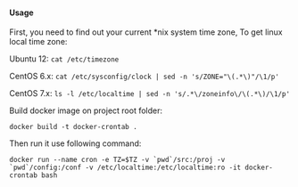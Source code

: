 #### Usage

First, you need to find out your current \*nix system time zone,
To get linux local time zone:

Ubuntu 12: `cat /etc/timezone`

CentOS 6.x: `cat /etc/sysconfig/clock | sed -n 's/ZONE="\(.*\)"/\1/p'`

CentOS 7.x: `ls -l /etc/localtime | sed -n 's/.*\/zoneinfo\/\(.*\)/\1/p'`

Build docker image on project root folder:

`docker build -t docker-crontab .`

Then run it use following command:

```docker run --name cron -e TZ=$TZ -v `pwd`/src:/proj -v `pwd`/config:/conf -v /etc/localtime:/etc/localtime:ro -it docker-crontab bash```
